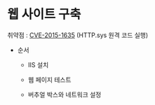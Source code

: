# 웹 사이트 구축

취약점 : [CVE-2015-1635](http://cve.mitre.org/cgi-bin/cvename.cgi?name=CVE-2015-1635) (HTTP.sys 원격 코드 실행)

* 순서

  * IIS 설치

  * 웹 페이지 테스트

  * 버추얼 박스와 네트워크 설정

